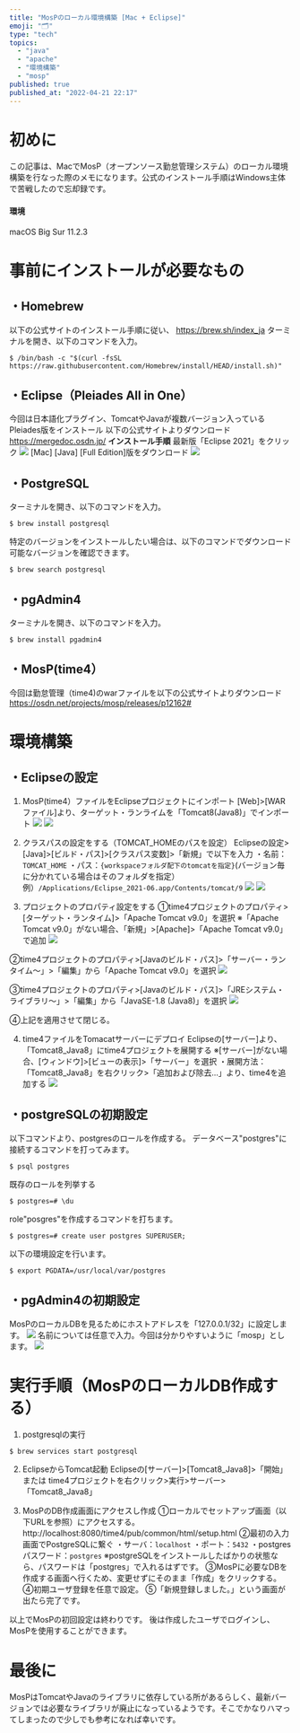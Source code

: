 ```yaml
---
title: "MosPのローカル環境構築 [Mac + Eclipse]"
emoji: "🗂️"
type: "tech"
topics:
  - "java"
  - "apache"
  - "環境構築"
  - "mosp"
published: true
published_at: "2022-04-21 22:17"
---
```


# 初めに
この記事は、MacでMosP（オープンソース勤怠管理システム）のローカル環境構築を行なった際のメモになります。公式のインストール手順はWindows主体で苦戦したので忘却録です。
#### 環境
macOS Big Sur 11.2.3

# 事前にインストールが必要なもの
## ・Homebrew
以下の公式サイトのインストール手順に従い、
https://brew.sh/index_ja
ターミナルを開き、以下のコマンドを入力。
```
$ /bin/bash -c "$(curl -fsSL https://raw.githubusercontent.com/Homebrew/install/HEAD/install.sh)"
```

## ・Eclipse（Pleiades All in One）
今回は日本語化プラグイン、TomcatやJavaが複数バージョン入っているPleiades版をインストール
以下の公式サイトよりダウンロード
https://mergedoc.osdn.jp/
**インストール手順**
最新版「Eclipse 2021」をクリック
![](https://storage.googleapis.com/zenn-user-upload/719e708201126d7fa9e72ed1.png)
[Mac] [Java] [Full Edition]版をダウンロード
![](https://storage.googleapis.com/zenn-user-upload/ab4fdb5ebfe08ae36a82d7d2.png)

## ・PostgreSQL
ターミナルを開き、以下のコマンドを入力。
```
$ brew install postgresql
```
特定のバージョンをインストールしたい場合は、以下のコマンドでダウンロード可能なバージョンを確認できます。
```
$ brew search postgresql
```

## ・pgAdmin4
ターミナルを開き、以下のコマンドを入力。
```
$ brew install pgadmin4
```
 
## ・MosP(time4）
今回は勤怠管理（time4)のwarファイルを以下の公式サイトよりダウンロード
https://osdn.net/projects/mosp/releases/p12162#
 
# 環境構築
## ・Eclipseの設定
1. MosP(time4）ファイルをEclipseプロジェクトにインポート
[Web]>[WARファイル]より、ターゲット・ランライムを「Tomcat8(Java8)」でインポート
![](https://storage.googleapis.com/zenn-user-upload/7fa1c470a107-20220422.png)
![](https://storage.googleapis.com/zenn-user-upload/5f2f2caca82b-20220422.png)

2. クラスパスの設定をする（TOMCAT_HOMEのパスを設定）
Eclipseの設定>[Java]>[ビルド・パス]>[クラスパス変数]>「新規」で以下を入力
 ・名前：`TOMCAT_HOME`
 ・パス：`{workspaceフォルダ配下のtomcatを指定}`(バージョン毎に分かれている場合はそのフォルダを指定）
 例）`/Applications/Eclipse_2021-06.app/Contents/tomcat/9`
 ![](https://storage.googleapis.com/zenn-user-upload/901b7ee37707-20220422.png)
 ![](https://storage.googleapis.com/zenn-user-upload/5171463cce92-20220422.png)
 

3. プロジェクトのプロパティ設定をする
①time4プロジェクトのプロパティ>[ターゲット・ランタイム]>「Apache Tomcat v9.0」を選択
※「Apache Tomcat v9.0」がない場合、「新規」>[Apache]>「Apache Tomcat v9.0」で追加
![](https://storage.googleapis.com/zenn-user-upload/199145d3c18a-20220422.png)

②time4プロジェクトのプロパティ>[Javaのビルド・パス]>「サーバー・ランタイム〜」>「編集」から「Apache Tomcat v9.0」を選択
![](https://storage.googleapis.com/zenn-user-upload/99e81c721cc6-20220422.png)

③time4プロジェクトのプロパティ>[Javaのビルド・パス]>「JREシステム・ライブラリ〜」>「編集」から「JavaSE-1.8 (Java8)」を選択
![](https://storage.googleapis.com/zenn-user-upload/9f24f403821a-20220422.png)

④上記を適用させて閉じる。

4. time4ファイルをTomacatサーバーにデプロイ
Eclipseの[サーバー]より、「Tomcat8_Java8」にtime4プロジェクトを展開する
※[サーバー]がない場合、[ウィンドウ]>[ビューの表示]>「サーバー」を選択
・展開方法：「Tomcat8_Java8」を右クリック>「追加および除去...」より、time4を追加する
![](https://storage.googleapis.com/zenn-user-upload/5593d845906ac2d13295267e.png)	

## ・postgreSQLの初期設定
以下コマンドより、postgresのロールを作成する。
データベース"postgres"に接続するコマンドを打ってみます。
```
$ psql postgres
```
既存のロールを列挙する
```
$ postgres=# \du
```
role"posgres"を作成するコマンドを打ちます。
```
$ postgres=# create user postgres SUPERUSER;
```
以下の環境設定を行います。
```
$ export PGDATA=/usr/local/var/postgres
```

## ・pgAdmin4の初期設定
MosPのローカルDBを見るためにホストアドレスを「127.0.0.1/32」に設定します。
![](https://storage.googleapis.com/zenn-user-upload/2acb11f45e7dd8d8ffd4a625.png)
名前については任意で入力。今回は分かりやすいように「mosp」とします。
![](https://storage.googleapis.com/zenn-user-upload/86886c08529b44f2f551f141.png)


# 実行手順（MosPのローカルDB作成する）
1. postgresqlの実行
```
$ brew services start postgresql
```

2. EclipseからTomcat起動
Eclipseの[サーバー]>[Tomcat8_Java8]>「開始」
または
time4プロジェクトを右クリック>実行>サーバー>「Tomcat8_Java8」

3. MosPのDB作成画面にアクセスし作成
①ローカルでセットアップ画面（以下URLを参照）にアクセスする。
http://localhost:8080/time4/pub/common/html/setup.html
②最初の入力画面でPostgreSQLに繋ぐ
・サーバ：`localhost`
・ポート：`5432`
・postgresパスワード：`postgres`
※postgreSQLをインストールしたばかりの状態なら、パスワードは「postgres」で入れるはずです。
③MosPに必要なDBを作成する画面へ行くため、変更せずにそのまま「作成」をクリックする。
④初期ユーザ登録を任意で設定。
⑤「新規登録しました。」という画面が出たら完了です。

以上でMosPの初回設定は終わりです。
後は作成したユーザでログインし、MosPを使用することができます。


# 最後に
MosPはTomcatやJavaのライブラリに依存している所があるらしく、最新バージョンでは必要なライブラリが廃止になっているようです。そこでかなりハマってしまったので少しでも参考になれば幸いです。